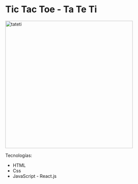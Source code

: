 # Tic Tac Toe - Ta Te Ti

<img src="https://res.cloudinary.com/dldclv2km/image/upload/v1685747032/tictactoe_ca6bwg.png" alt="tateti" width="400"/>

Tecnologías:
- HTML
- Css
- JavaScript - React.js
